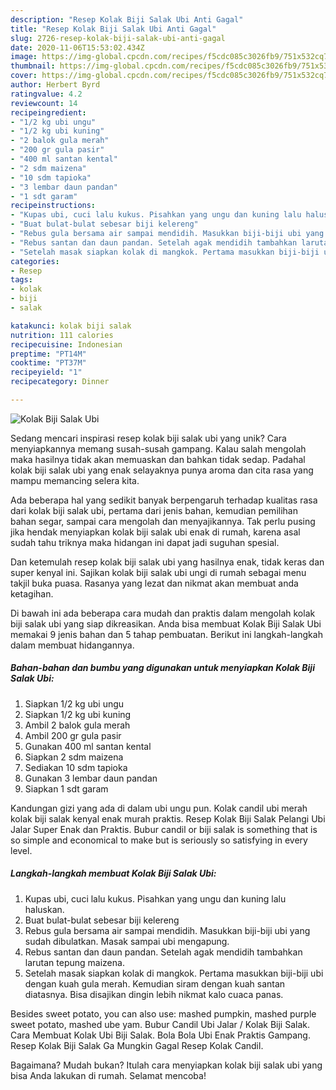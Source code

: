 ```yaml
---
description: "Resep Kolak Biji Salak Ubi Anti Gagal"
title: "Resep Kolak Biji Salak Ubi Anti Gagal"
slug: 2726-resep-kolak-biji-salak-ubi-anti-gagal
date: 2020-11-06T15:53:02.434Z
image: https://img-global.cpcdn.com/recipes/f5cdc085c3026fb9/751x532cq70/kolak-biji-salak-ubi-foto-resep-utama.jpg
thumbnail: https://img-global.cpcdn.com/recipes/f5cdc085c3026fb9/751x532cq70/kolak-biji-salak-ubi-foto-resep-utama.jpg
cover: https://img-global.cpcdn.com/recipes/f5cdc085c3026fb9/751x532cq70/kolak-biji-salak-ubi-foto-resep-utama.jpg
author: Herbert Byrd
ratingvalue: 4.2
reviewcount: 14
recipeingredient:
- "1/2 kg ubi ungu"
- "1/2 kg ubi kuning"
- "2 balok gula merah"
- "200 gr gula pasir"
- "400 ml santan kental"
- "2 sdm maizena"
- "10 sdm tapioka"
- "3 lembar daun pandan"
- "1 sdt garam"
recipeinstructions:
- "Kupas ubi, cuci lalu kukus. Pisahkan yang ungu dan kuning lalu haluskan."
- "Buat bulat-bulat sebesar biji kelereng"
- "Rebus gula bersama air sampai mendidih. Masukkan biji-biji ubi yang sudah dibulatkan. Masak sampai ubi mengapung."
- "Rebus santan dan daun pandan. Setelah agak mendidih tambahkan larutan tepung maizena."
- "Setelah masak siapkan kolak di mangkok. Pertama masukkan biji-biji ubi dengan kuah gula merah. Kemudian siram dengan kuah santan diatasnya. Bisa disajikan dingin lebih nikmat kalo cuaca panas."
categories:
- Resep
tags:
- kolak
- biji
- salak

katakunci: kolak biji salak 
nutrition: 111 calories
recipecuisine: Indonesian
preptime: "PT14M"
cooktime: "PT37M"
recipeyield: "1"
recipecategory: Dinner

---
```



![Kolak Biji Salak Ubi](https://img-global.cpcdn.com/recipes/f5cdc085c3026fb9/751x532cq70/kolak-biji-salak-ubi-foto-resep-utama.jpg)

Sedang mencari inspirasi resep kolak biji salak ubi yang unik? Cara menyiapkannya memang susah-susah gampang. Kalau salah mengolah maka hasilnya tidak akan memuaskan dan bahkan tidak sedap. Padahal kolak biji salak ubi yang enak selayaknya punya aroma dan cita rasa yang mampu memancing selera kita.

Ada beberapa hal yang sedikit banyak berpengaruh terhadap kualitas rasa dari kolak biji salak ubi, pertama dari jenis bahan, kemudian pemilihan bahan segar, sampai cara mengolah dan menyajikannya. Tak perlu pusing jika hendak menyiapkan kolak biji salak ubi enak di rumah, karena asal sudah tahu triknya maka hidangan ini dapat jadi suguhan spesial.

Dan ketemulah resep kolak biji salak ubi yang hasilnya enak, tidak keras dan super kenyal ini. Sajikan kolak biji salak ubi ungi di rumah sebagai menu takjil buka puasa. Rasanya yang lezat dan nikmat akan membuat anda ketagihan.


Di bawah ini ada beberapa cara mudah dan praktis dalam mengolah kolak biji salak ubi yang siap dikreasikan. Anda bisa membuat Kolak Biji Salak Ubi memakai 9 jenis bahan dan 5 tahap pembuatan. Berikut ini langkah-langkah dalam membuat hidangannya.

<!--inarticleads1-->

##### Bahan-bahan dan bumbu yang digunakan untuk menyiapkan Kolak Biji Salak Ubi:

1. Siapkan 1/2 kg ubi ungu
1. Siapkan 1/2 kg ubi kuning
1. Ambil 2 balok gula merah
1. Ambil 200 gr gula pasir
1. Gunakan 400 ml santan kental
1. Siapkan 2 sdm maizena
1. Sediakan 10 sdm tapioka
1. Gunakan 3 lembar daun pandan
1. Siapkan 1 sdt garam


Kandungan gizi yang ada di dalam ubi ungu pun. Kolak candil ubi merah kolak biji salak kenyal enak murah praktis. Resep Kolak Biji Salak Pelangi Ubi Jalar Super Enak dan Praktis. Bubur candil or biji salak is something that is so simple and economical to make but is seriously so satisfying in every level. 

<!--inarticleads2-->

##### Langkah-langkah membuat Kolak Biji Salak Ubi:

1. Kupas ubi, cuci lalu kukus. Pisahkan yang ungu dan kuning lalu haluskan.
1. Buat bulat-bulat sebesar biji kelereng
1. Rebus gula bersama air sampai mendidih. Masukkan biji-biji ubi yang sudah dibulatkan. Masak sampai ubi mengapung.
1. Rebus santan dan daun pandan. Setelah agak mendidih tambahkan larutan tepung maizena.
1. Setelah masak siapkan kolak di mangkok. Pertama masukkan biji-biji ubi dengan kuah gula merah. Kemudian siram dengan kuah santan diatasnya. Bisa disajikan dingin lebih nikmat kalo cuaca panas.


Besides sweet potato, you can also use: mashed pumpkin, mashed purple sweet potato, mashed ube yam. Bubur Candil Ubi Jalar / Kolak Biji Salak. Cara Membuat Kolak Ubi Biji Salak. Bola Bola Ubi Enak Praktis Gampang. Resep Kolak Biji Salak Ga Mungkin Gagal Resep Kolak Candil. 

Bagaimana? Mudah bukan? Itulah cara menyiapkan kolak biji salak ubi yang bisa Anda lakukan di rumah. Selamat mencoba!
